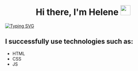 <h1 align="center">Hi there, I'm Helene</a> 
<img src="https://github.com/blackcater/blackcater/raw/main/images/Hi.gif" height="32"/></h1>
<!-- <h3 align="center">frontend developer from Russia 🇷🇺</h3> -->
<a href="https://git.io/typing-svg"><img src="https://readme-typing-svg.herokuapp.com?font=Fira+Code&duration=7000&pause=3000&color=188A00&random=false&width=435&lines=frontend+developer+from+Russia+%F0%9F%87%B7%F0%9F%87%BA" alt="Typing SVG" /></a>

<h2>I successfully use technologies such as:</h2>
<ul>
  <li>HTML</li>
  <li>CSS</li>
  <li>JS</li>
<!--   <li>React</li>
  <li>Redux</li> -->
</ul>









<!--
**tikhonova-elena/Tikhonova-Elena** is a ✨ _special_ ✨ repository because its `README.md` (this file) appears on your GitHub profile.

Here are some ideas to get you started:

- 🔭 I’m currently working on ...
- 🌱 I’m currently learning ...
- 👯 I’m looking to collaborate on ...
- 🤔 I’m looking for help with ...
- 💬 Ask me about ...
- 📫 How to reach me: ...
- 😄 Pronouns: ...
- ⚡ Fun fact: ...
-->
